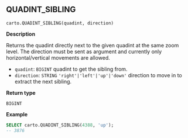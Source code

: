 ## QUADINT_SIBLING

```sql:signature
carto.QUADINT_SIBLING(quadint, direction)
```

**Description**

Returns the quadint directly next to the given quadint at the same zoom level. The direction must be sent as argument and currently only horizontal/vertical movements are allowed.

* `quadint`: `BIGINT` quadint to get the sibling from.
* `direction`: `STRING` <code>'right'|'left'|'up'|'down'</code> direction to move in to extract the next sibling.

**Return type**

`BIGINT`

**Example**

```sql
SELECT carto.QUADINT_SIBLING(4388, 'up');
-- 3876
```
